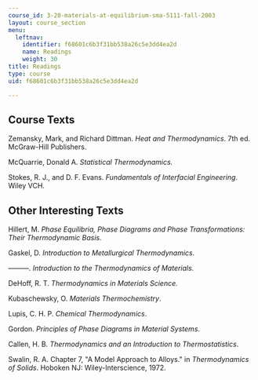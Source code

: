 ```yaml
---
course_id: 3-20-materials-at-equilibrium-sma-5111-fall-2003
layout: course_section
menu:
  leftnav:
    identifier: f68601c6b3f31bb538a26c5e3dd4ea2d
    name: Readings
    weight: 30
title: Readings
type: course
uid: f68601c6b3f31bb538a26c5e3dd4ea2d

---
```


Course Texts
------------

Zemansky, Mark, and Richard Dittman. _Heat and Thermodynamics_. 7th ed. McGraw-Hill Publishers.

McQuarrie, Donald A. _Statistical Thermodynamics._

Stokes, R. J., and D. F. Evans. _Fundamentals of Interfacial Engineering_. Wiley VCH.

Other Interesting Texts
-----------------------

Hillert, M. _Phase Equilibria, Phase Diagrams and Phase Transformations: Their Thermodynamic Basis._

Gaskel, D. _Introduction to Metallurgical Thermodynamics._

———. _Introduction to the Thermodynamics of Materials._

DeHoff, R. T. _Thermodynamics in Materials Science._

Kubaschewsky, O. _Materials Thermochemistry_.

Lupis, C. H. P. _Chemical Thermodynamics_.

Gordon. _Principles of Phase Diagrams in Material Systems_.

Callen, H. B. _Thermodynamics and an Introduction to Thermostatistics_.

Swalin, R. A. Chapter 7, "A Model Approach to Alloys." in _Thermodynamics of Solids_. Hoboken NJ: Wiley-Interscience, 1972.